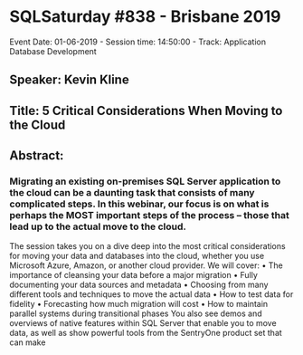 # SQLSaturday #838 - Brisbane 2019
Event Date: 01-06-2019 - Session time: 14:50:00 - Track: Application  Database Development
## Speaker: Kevin Kline
## Title: 5 Critical Considerations When Moving to the Cloud
## Abstract:
### Migrating an existing on-premises SQL Server application to the cloud can be a daunting task that consists of many complicated steps. In this webinar, our focus is on what is perhaps the MOST important steps of the process – those that lead up to the actual move to the cloud. 
The session takes you on a dive deep into the most critical considerations for moving your data and databases into the cloud, whether you use Microsoft Azure, Amazon, or another cloud provider.
We will cover:
•	The importance of cleansing your data before a major migration
•	Fully documenting your data sources and metadata
•	Choosing from many different tools and techniques to move the actual data
•	How to test data for fidelity
•	Forecasting how much migration will cost
•	How to maintain parallel systems during transitional phases
You also see demos and overviews of native features within SQL Server that enable you to move data, as well as show powerful tools from the SentryOne product set that can make
